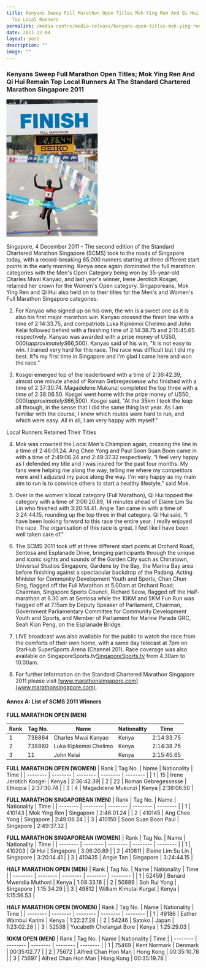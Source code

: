 ```yaml
---
title: Kenyans Sweep Full Marathon Open Titles Mok Ying Ren And Qi Hui Remain
  Top Local Runners
permalink: /media-centre/media-release/kenyans-open-titles-mok-ying-ren-qi-hui-remain-top-runners/
date: 2011-12-04
layout: post
description: ""
image: ""
---
```

### **Kenyans Sweep Full Marathon Open Titles; Mok Ying Ren And Qi Hui Remain Top Local Runners At The Standard Chartered Marathon Singapore 2011**

![](/images/Media%20Centre/Media%20Release/2011/Dec/finish.gif)

Singapore, 4 December 2011 - The second edition of the Standard Chartered Marathon Singapore (SCMS) took to the roads of Singapore today, with a record-breaking 65,000 runners starting at three different start points in the early morning. Kenya once again dominated the full marathon categories with the Men's Open Category being won by 35-year-old Charles Mwai Kanyao, and last year's winner, Irene Jerotich Kosgei, retained her crown for the Women's Open category. Singaporeans, Mok Ying Ren and Qi Hui also held on to their titles for the Men's and Women's Full Marathon Singapore categories.

2. For Kanyao who signed up on his own, the win is a sweet one as it is also his first major marathon win. Kanyao crossed the finish line with a time of 2:14:33.75, and compatriots Luka Kipkemoi Chelimo and John Kelai followed behind with a finishing time of 2:14:38.75 and 2:15:45.65 respectively. Kanyao was awarded with a prize money of US$50,000 (approximately S$66,500). Kanyao said of his win, "It is not easy to win. I trained very hard for this race. The race was difficult but I did my best. It?s my first time in Singapore and I'm glad I came here and won the race."

3. Kosgei emerged top of the leaderboard with a time of 2:36:42.39, almost one minute ahead of Roman Gebregessesse who finished with a time of 2:37:30.74. Magadelene Mukunzi completed the top three with a time of 2:38:06.50. Kosgei went home with the prize money of US$50,000 (approximately S$66,500). Kosgei said, "At the 35km I took the leap all through, in the sense that I did the same thing last year. As I am familiar with the course, I knew which routes were hard to run, and which were easy. All in all, I am very happy with myself."

Local Runners Retained Their Titles

4.  Mok was crowned the Local Men's Champion again, crossing the line in a time of 2:46:01.24. Ang Chee Yong and Paul Soon Suan Boon came in with a time of 2:49:06.24 and 2:49:37.32 respectively. "I feel very happy as I defended my title and I was injured for the past four months. My fans were helping me along the way, telling me where my competitors were and I adjusted my pace along the way. I'm very happy as my main aim to run is to convince others to start a healthy lifestyle," said Mok.

5. Over in the women's local category (Full Marathon), Qi Hui topped the category with a time of 3:06:20.89, 14 minutes ahead of Elaine Lim Su Lin who finished with 3:20:14.41. Angie Tan came in with a time of 3:24:44.15, rounding up the top three in that category. Qi Hui said, "I have been looking forward to this race the entire year. I really enjoyed the race. The organisation of this race is great. I feel like I have been well taken care of."

6. The SCMS 2011 took off at three different start points at Orchard Road, Sentosa and Esplanade Drive, bringing participants through the unique and iconic sights and sounds of the Garden City such as Chinatown, Universal Studios Singapore, Gardens by the Bay, the Marina Bay area before finishing against a spectacular backdrop of the Padang. Acting Minister for Community Development Youth and Sports, Chan Chun Sing, flagged off the Full Marathon at 5.00am at Orchard Road; Chairman, Singapore Sports Council, Richard Seow, flagged off the Half-marathon at 6.30 am at Sentosa while the 10KM and 5KM Fun Run was flagged off at 7.15am by Deputy Speaker of Parliament, Chairman, Government Parliamentary Committee for Community Development Youth and Sports, and Member of Parliament for Marine Parade GRC, Seah Kian Peng, on the Esplanade Bridge.

7. LIVE broadcast was also available for the public to watch the race from the comforts of their own home, with a same day telecast at 7pm on StarHub SuperSports Arena (Channel 201). Race coverage was also available on SingaporeSports.tv[SingaporeSports.tv](SingaporeSports.tv) from 4.30am to 10.00am.

8. For further information on the Standard Chartered Marathon Singapore 2011 please visit [www.marathonsingapore.com](www.marathonsingapore.com).

#### **Annex A: List of SCMS 2011 Winners**

**FULL MARATHON OPEN (MEN)**

| Rank | Tag No. | Name | Nationality | Time |
| -------- | -------- | -------- | -------- | -------- |
| 1 | 738864 | Charles Mwai Kanyao | Kenya | 2:14:33.75|
| 2 | 738860 | Luka Kipkemoi Chelimo | Kenya | 2:14:38.75|
| 3 | 11 | John Kelai | Kenya | 2:15:45.65 |

**FULL MARATHON OPEN (WOMEN)**
| Rank | Tag No. | Name | Nationality | Time |
| -------- | -------- | -------- | -------- | -------- |
| 1 | 15 | Irene Jerotich Kosgei | Kenya | 2:36:42.39|
| 2 | 22 | Roman Gebregessesse | Ethiopia | 2:37:30.74 |
| 3 | 4 | Magadelene Mukunzi | Kenya | 2:38:06.50 |

**FULL MARATHON SINGAPOREAN (MEN)**
| Rank | Tag No. | Name | Nationality | Time |
| -------- | -------- | -------- | -------- | -------- |
| 1 | 410143 | Mok Ying Ren | Singapore | 2:46:01.24 |
| 2 | 410145 | Ang Chee Yong | Singapore | 2:49:06.24 |
| 3 | 410150 | Soon Suan Boon Paul | Singapore | 2:49:37.32 |

**FULL MARATHON SINGAPOREAN (WOMEN)**
| Rank | Tag No. | Name | Nationality | Time |
| -------- | -------- | -------- | -------- | -------- |
| 1 | 410203 | Qi Hui | Singapore | 3:06:20.89 |
| 2 | 410811 | Elaine Lim Su Lin | Singapore | 3:20:14.41 |
| 3 | 410435 | Angie Tan | Singapore | 3:24:44.15 |

**HALF MARATHON OPEN (MEN)**
| Rank | Tag No. | Name | Nationality | Time |
| -------- | -------- | -------- | -------- | -------- |
| 1 | 52459 | Benard Mwendia Muthoni | Kenya | 1:08:33.18 |
| 2 | 50889 | Soh Rui Yong | Singapore | 1:15:34.29 |
| 3 | 49812 | William Kimutai Kurgat | Kenya | 1:15:56.53 |

**HALF MARATHON OPEN (WOMEN)**
| Rank | Tag No. | Name | Nationality | Time |
| -------- | -------- | -------- | -------- | -------- |
| 1 | 49186 | Esther Wambui Karimi | Kenya | 1:22:27.28 |
| 2 | 54246 | Satoko | Japan | 1:23:02.28 |
| 3 | 52538 | Yucabeth Chelangat Bore | Kenya | 1:25:29.03 |

**10KM OPEN (MEN)**
| Rank | Tag No. | Name | Nationality | Time |
| -------- | -------- | -------- | -------- | -------- |
| 1 | 75469 | Kent Normark | Denmark | 00:35:02.77 |
| 2 | 75672 | Alfred Chan Hon Man | Hong Kong | 00:35:10.78 |
| 3 | 75697 | Alfred Chan Hon Man | Hong Kong | 00:35:19.78 |